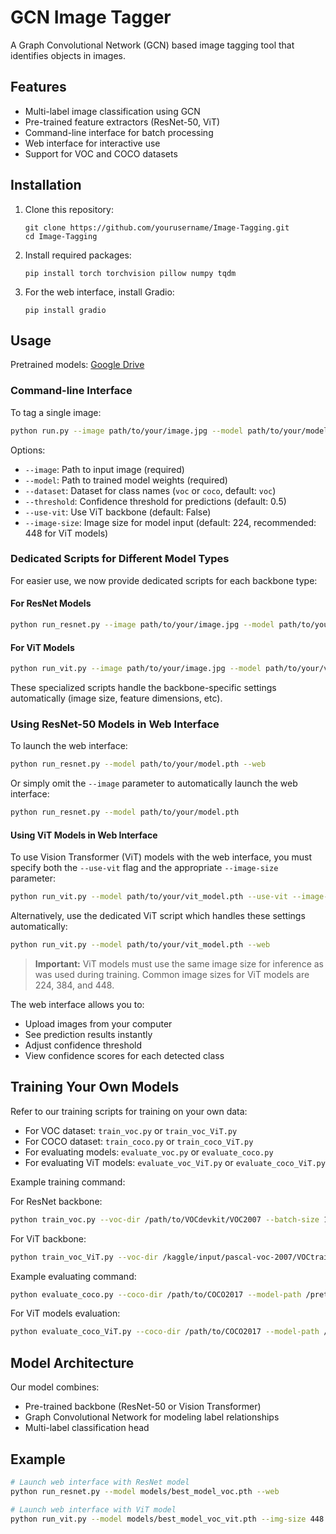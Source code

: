 # GCN Image Tagger

A Graph Convolutional Network (GCN) based image tagging tool that identifies objects in images.

## Features

- Multi-label image classification using GCN
- Pre-trained feature extractors (ResNet-50, ViT)
- Command-line interface for batch processing
- Web interface for interactive use
- Support for VOC and COCO datasets

## Installation

1. Clone this repository:
   ```
   git clone https://github.com/yourusername/Image-Tagging.git
   cd Image-Tagging
   ```

2. Install required packages:
   ```
   pip install torch torchvision pillow numpy tqdm
   ```

3. For the web interface, install Gradio:
   ```
   pip install gradio
   ```

## Usage

Pretrained models: [Google Drive](https://drive.google.com/drive/folders/1y2Yy30VyQyWulFgV3vzQnJ6rNxE13X_d?usp=sharing)

### Command-line Interface

To tag a single image:

```bash
python run.py --image path/to/your/image.jpg --model path/to/your/model.pth
```

Options:
- `--image`: Path to input image (required)
- `--model`: Path to trained model weights (required)
- `--dataset`: Dataset for class names (`voc` or `coco`, default: `voc`)
- `--threshold`: Confidence threshold for predictions (default: 0.5)
- `--use-vit`: Use ViT backbone (default: False)
- `--image-size`: Image size for model input (default: 224, recommended: 448 for ViT models)

### Dedicated Scripts for Different Model Types

For easier use, we now provide dedicated scripts for each backbone type:

#### For ResNet Models
```bash
python run_resnet.py --image path/to/your/image.jpg --model path/to/your/resnet_model.pth
```

#### For ViT Models 
```bash
python run_vit.py --image path/to/your/image.jpg --model path/to/your/vit_model.pth
```

These specialized scripts handle the backbone-specific settings automatically (image size, feature dimensions, etc).

### Using ResNet-50 Models in Web Interface

To launch the web interface:

```bash
python run_resnet.py --model path/to/your/model.pth --web
```

Or simply omit the `--image` parameter to automatically launch the web interface:

```bash
python run_resnet.py --model path/to/your/model.pth
```

#### Using ViT Models in Web Interface

To use Vision Transformer (ViT) models with the web interface, you must specify both the `--use-vit` flag and the appropriate `--image-size` parameter:

```bash
python run_vit.py --model path/to/your/vit_model.pth --use-vit --image-size 448 --web
```

Alternatively, use the dedicated ViT script which handles these settings automatically:

```bash
python run_vit.py --model path/to/your/vit_model.pth --web
```

> **Important:** ViT models must use the same image size for inference as was used during training. Common image sizes for ViT models are 224, 384, and 448.

The web interface allows you to:
- Upload images from your computer
- See prediction results instantly
- Adjust confidence threshold
- View confidence scores for each detected class

## Training Your Own Models

Refer to our training scripts for training on your own data:

- For VOC dataset: `train_voc.py` or `train_voc_ViT.py`
- For COCO dataset: `train_coco.py` or `train_coco_ViT.py`
- For evaluating models: `evaluate_voc.py` or `evaluate_coco.py`
- For evaluating ViT models: `evaluate_voc_ViT.py` or `evaluate_coco_ViT.py`

Example training command:

For ResNet backbone:

```bash
python train_voc.py --voc-dir /path/to/VOCdevkit/VOC2007 --batch-size 16 --epochs 30 --save-dir ./models
```

For ViT backbone:

```bash
python train_voc_ViT.py --voc-dir /kaggle/input/pascal-voc-2007/VOCtrainval_06-Nov-2007/VOCdevkit/VOC2007 --batch-size 32 --epochs 30 --device cuda --image-size 448 --save-dir ./models
```

Example evaluating command:

```bash
python evaluate_coco.py --coco-dir /path/to/COCO2017 --model-path /pretrained/model/path --device cuda
```

For ViT models evaluation:
```bash
python evaluate_coco_ViT.py --coco-dir /path/to/COCO2017 --model-path /pretrained/vit/model/path --device cuda --image-size 448
```

## Model Architecture

Our model combines:
- Pre-trained backbone (ResNet-50 or Vision Transformer)
- Graph Convolutional Network for modeling label relationships
- Multi-label classification head

## Example

```bash
# Launch web interface with ResNet model
python run_resnet.py --model models/best_model_voc.pth --web

# Launch web interface with ViT model
python run_vit.py --model models/best_model_voc_vit.pth --img-size 448 --web
```

